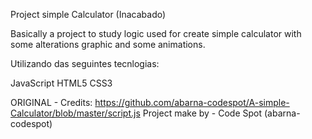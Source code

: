 Project simple Calculator (Inacabado)

Basically a project to study logic used for create simple calculator with some alterations graphic and some animations.

Utilizando das seguintes tecnlogias:

JavaScript
HTML5
CSS3


ORIGINAL - 
Credits: https://github.com/abarna-codespot/A-simple-Calculator/blob/master/script.js
Project make by -  Code Spot (abarna-codespot)